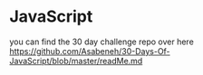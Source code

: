# JavaScript
you can find the 30 day challenge repo over here
https://github.com/Asabeneh/30-Days-Of-JavaScript/blob/master/readMe.md
